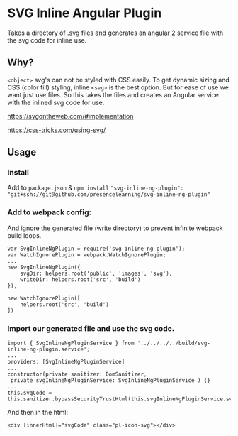 # SVG Inline Angular Plugin

Takes a directory of .svg files and generates an angular 2 service file with the svg code for inline use.


## Why?

`<object>` svg's can not be styled with CSS easily.
To get dynamic sizing and CSS (color fill) styling, inline `<svg>` is the best option.
But for ease of use we want just use files.
So this takes the files and creates an Angular service with the inlined svg code for use.

https://svgontheweb.com/#implementation

https://css-tricks.com/using-svg/


## Usage


### Install

Add to `package.json` & `npm install`
`"svg-inline-ng-plugin": "git+ssh://git@github.com/presencelearning/svg-inline-ng-plugin"`

### Add to webpack config:


And ignore the generated file (write directory) to prevent infinite webpack build loops.

```
var SvgInlineNgPlugin = require('svg-inline-ng-plugin');
var WatchIgnorePlugin = webpack.WatchIgnorePlugin;
...
new SvgInlineNgPlugin({
    svgDir: helpers.root('public', 'images', 'svg'),
    writeDir: helpers.root('src', 'build')
}),

new WatchIgnorePlugin([
    helpers.root('src', 'build')
])
```


### Import our generated file and use the svg code.

```
import { SvgInlineNgPluginService } from '../../../../build/svg-inline-ng-plugin.service';
...
providers: [SvgInlineNgPluginService]
...
constructor(private sanitizer: DomSanitizer,
 private svgInlineNgPluginService: SvgInlineNgPluginService ) {}
...
this.svgCode = this.sanitizer.bypassSecurityTrustHtml(this.svgInlineNgPluginService.svgs[this.svg].html);
```

And then in the html:
```
<div [innerHtml]="svgCode" class="pl-icon-svg"></div>
```
